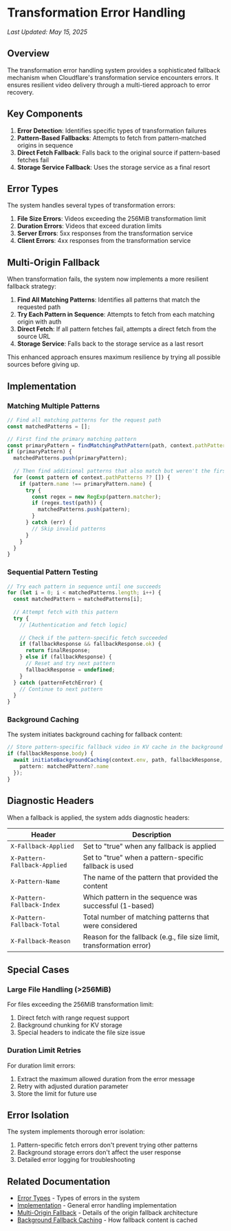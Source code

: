 # Transformation Error Handling

*Last Updated: May 15, 2025*

## Overview

The transformation error handling system provides a sophisticated fallback mechanism when Cloudflare's transformation service encounters errors. It ensures resilient video delivery through a multi-tiered approach to error recovery.

## Key Components

1. **Error Detection**: Identifies specific types of transformation failures
2. **Pattern-Based Fallbacks**: Attempts to fetch from pattern-matched origins in sequence
3. **Direct Fetch Fallback**: Falls back to the original source if pattern-based fetches fail
4. **Storage Service Fallback**: Uses the storage service as a final resort

## Error Types

The system handles several types of transformation errors:

1. **File Size Errors**: Videos exceeding the 256MiB transformation limit
2. **Duration Errors**: Videos that exceed duration limits
3. **Server Errors**: 5xx responses from the transformation service
4. **Client Errors**: 4xx responses from the transformation service

## Multi-Origin Fallback

When transformation fails, the system now implements a more resilient fallback strategy:

1. **Find All Matching Patterns**: Identifies all patterns that match the requested path
2. **Try Each Pattern in Sequence**: Attempts to fetch from each matching origin with auth
3. **Direct Fetch**: If all pattern fetches fail, attempts a direct fetch from the source URL
4. **Storage Service**: Falls back to the storage service as a last resort

This enhanced approach ensures maximum resilience by trying all possible sources before giving up.

## Implementation

### Matching Multiple Patterns

```typescript
// Find all matching patterns for the request path
const matchedPatterns = [];

// First find the primary matching pattern
const primaryPattern = findMatchingPathPattern(path, context.pathPatterns ?? []);
if (primaryPattern) {
  matchedPatterns.push(primaryPattern);
  
  // Then find additional patterns that also match but weren't the first match
  for (const pattern of context.pathPatterns ?? []) {
    if (pattern.name !== primaryPattern.name) {
      try {
        const regex = new RegExp(pattern.matcher);
        if (regex.test(path)) {
          matchedPatterns.push(pattern);
        }
      } catch (err) {
        // Skip invalid patterns
      }
    }
  }
}
```

### Sequential Pattern Testing

```typescript
// Try each pattern in sequence until one succeeds
for (let i = 0; i < matchedPatterns.length; i++) {
  const matchedPattern = matchedPatterns[i];
  
  // Attempt fetch with this pattern
  try {
    // [Authentication and fetch logic]
    
    // Check if the pattern-specific fetch succeeded
    if (fallbackResponse && fallbackResponse.ok) {
      return finalResponse;
    } else if (fallbackResponse) {
      // Reset and try next pattern
      fallbackResponse = undefined;
    }
  } catch (patternFetchError) {
    // Continue to next pattern
  }
}
```

### Background Caching

The system initiates background caching for fallback content:

```typescript
// Store pattern-specific fallback video in KV cache in the background
if (fallbackResponse.body) {
  await initiateBackgroundCaching(context.env, path, fallbackResponse, requestContext, {
    pattern: matchedPattern?.name
  });
}
```

## Diagnostic Headers

When a fallback is applied, the system adds diagnostic headers:

| Header | Description |
|--------|-------------|
| `X-Fallback-Applied` | Set to "true" when any fallback is applied |
| `X-Pattern-Fallback-Applied` | Set to "true" when a pattern-specific fallback is used |
| `X-Pattern-Name` | The name of the pattern that provided the content |
| `X-Pattern-Fallback-Index` | Which pattern in the sequence was successful (1-based) |
| `X-Pattern-Fallback-Total` | Total number of matching patterns that were considered |
| `X-Fallback-Reason` | Reason for the fallback (e.g., file size limit, transformation error) |

## Special Cases

### Large File Handling (>256MiB)

For files exceeding the 256MiB transformation limit:
1. Direct fetch with range request support
2. Background chunking for KV storage
3. Special headers to indicate the file size issue

### Duration Limit Retries

For duration limit errors:
1. Extract the maximum allowed duration from the error message
2. Retry with adjusted duration parameter
3. Store the limit for future use

## Error Isolation

The system implements thorough error isolation:
1. Pattern-specific fetch errors don't prevent trying other patterns
2. Background storage errors don't affect the user response
3. Detailed error logging for troubleshooting

## Related Documentation

- [Error Types](./error-types.md) - Types of errors in the system
- [Implementation](./implementation.md) - General error handling implementation
- [Multi-Origin Fallback](../architecture/multi-origin-fallback.md) - Details of the origin fallback architecture
- [Background Fallback Caching](../features/background-fallback-caching.md) - How fallback content is cached